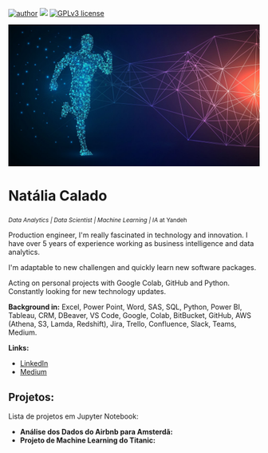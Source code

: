 [![author](https://img.shields.io/badge/author-NataliaCalado-red.svg)](https://www.linkedin.com/in/nataliaguarnieri) [![](https://img.shields.io/badge/python-3.7+-blue.svg)](https://www.python.org/downloads/release/python-365/) [![GPLv3 license](https://img.shields.io/badge/License-GPLv3-blue.svg)](http://perso.crans.org/besson/LICENSE.html) 

<p align="center">
  <img src="nati.jpg" >
</p>

# Natália Calado
<sub>*Data Analytics | Data Scientist | Machine Learning | IA* at Yandeh</sub>

Production engineer, I'm really fascinated in technology and innovation. I have over 5 years of experience working as business intelligence and data analytics.

I'm adaptable to new challengen and quickly learn new software packages.

Acting on personal projects with Google Colab, GitHub and Python. Constantly looking for new technology updates.


**Background in:** Excel, Power Point, Word, SAS, SQL, Python, Power BI, Tableau, CRM, DBeaver, VS Code, Google, Colab, BitBucket, GitHub, AWS 
(Athena, S3, Lamda, Redshift), Jira, Trello, Confluence, Slack, Teams, Medium. 


**Links:**
* [LinkedIn](https://www.linkedin.com/in/nataliaguarnieri)
* [Medium](https://medium.com/@natalia.calado)


## Projetos:

Lista de projetos em Jupyter Notebook:
* **Análise dos Dados do Airbnb para Amsterdã:**
* **Projeto de Machine Learning do Titanic:**

